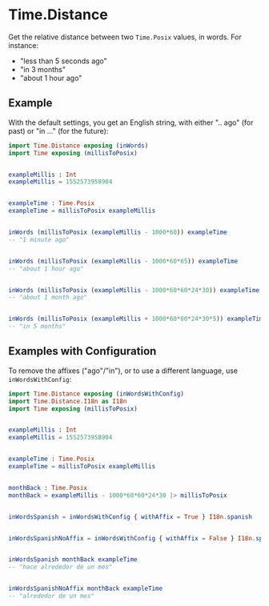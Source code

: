# Time.Distance

Get the relative distance between two `Time.Posix` values, in words. For instance:
* "less than 5 seconds ago"
* "in 3 months"
* "about 1 hour ago"


## Example


With the default settings, you get an English string, with either ".. ago" (for past) or "in ..." (for the future):
```elm
import Time.Distance exposing (inWords)
import Time exposing (millisToPosix)


exampleMillis : Int
exampleMillis = 1552573958904


exampleTime : Time.Posix
exampleTime = millisToPosix exampleMillis


inWords (millisToPosix (exampleMillis - 1000*60)) exampleTime
-- "1 minute ago"


inWords (millisToPosix (exampleMillis - 1000*60*65)) exampleTime
-- "about 1 hour ago"


inWords (millisToPosix (exampleMillis - 1000*60*60*24*30)) exampleTime
-- "about 1 month ago"


inWords (millisToPosix (exampleMillis + 1000*60*60*24*30*5)) exampleTime
-- "in 5 months"
```


## Examples with Configuration


To remove the affixes ("ago"/"in"), or to use a different language, use `inWordsWithConfig`:
```elm
import Time.Distance exposing (inWordsWithConfig)
import Time.Distance.I18n as I18n
import Time exposing (millisToPosix)


exampleMillis : Int
exampleMillis = 1552573958904


exampleTime : Time.Posix
exampleTime = millisToPosix exampleMillis


monthBack : Time.Posix
monthBack = exampleMillis - 1000*60*60*24*30 |> millisToPosix


inWordsSpanish = inWordsWithConfig { withAffix = True } I18n.spanish


inWordsSpanishNoAffix = inWordsWithConfig { withAffix = False } I18n.spanish


inWordsSpanish monthBack exampleTime
-- "hace alrededor de un mes"


inWordsSpanishNoAffix monthBack exampleTime
-- "alrededor de un mes"
```
